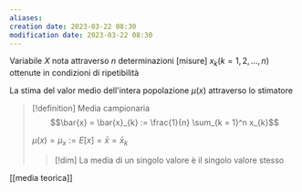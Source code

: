 ```yaml
---
aliases: 
creation date: 2023-03-22 08:30
modification date: 2023-03-22 08:30
---
```

Variabile $X$ nota attraverso $n$ determinazioni [misure] $x_{k} (k =1,2,\dots,n)$ ottenute in condizioni di ripetibilità

La stima del valor medio dell'intera popolazione $\mu(x)$ attraverso lo stimatore
>[!definition] Media campionaria
>$$\bar{x} = \bar{x}_{k} := \frac{1}{n} \sum_{k = 1}^n x_{k}$$
>
>$\mu(x) = \mu_{x} := E[x] = \bar{x} = \bar{x}_{k}$
>
>>[!dim]
>>La media di un singolo valore è il singolo valore stesso


[[media teorica]]



